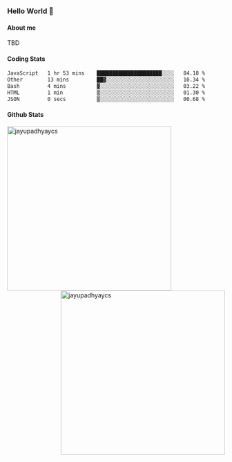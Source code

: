### Hello World 👋
#### About me
TBD
#### Coding Stats
<!--START_SECTION:waka-->

```txt
JavaScript   1 hr 53 mins    █████████████████████░░░░   84.18 %
Other        13 mins         ██▓░░░░░░░░░░░░░░░░░░░░░░   10.34 %
Bash         4 mins          ▓░░░░░░░░░░░░░░░░░░░░░░░░   03.22 %
HTML         1 min           ▒░░░░░░░░░░░░░░░░░░░░░░░░   01.30 %
JSON         0 secs          ▒░░░░░░░░░░░░░░░░░░░░░░░░   00.68 %
```

<!--END_SECTION:waka-->
#### Github Stats

<p  ><img align="left" src="https://github-readme-stats.vercel.app/api/top-langs?username=jayupadhyaycs&theme=tokyonight&show_icons=true&locale=en&layout=compact" alt="jayupadhyaycs" width="380px"  /> 
<img align="right" src="https://github-readme-streak-stats.herokuapp.com/?user=jayupadhyaycs&theme=tokyonight&" alt="jayupadhyaycs" width="380px"/>
</p>




<!--
**JayUpadhyayCS/JayUpadhyayCS** is a ✨ _special_ ✨ repository because its `README.md` (this file) appears on your GitHub profile.

Here are some ideas to get you started:

- 🔭 I’m currently working on ...
- 🌱 I’m currently learning ...
- 👯 I’m looking to collaborate on ...
- 🤔 I’m looking for help with ...
- 💬 Ask me about ...
- 📫 How to reach me: ...
- 😄 Pronouns: ...
- ⚡ Fun fact: ...
-->
